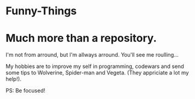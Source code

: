 # Funny-Things
Much more than a repository.
============================
I'm not from arround, but I'm allways arround. You'll see me roulling...

My hobbies are to improve my self in programming, codewars and send some tips to Wolverine, Spider-man and Vegeta.
(They appriciate a lot my help!).


PS: Be focused!
